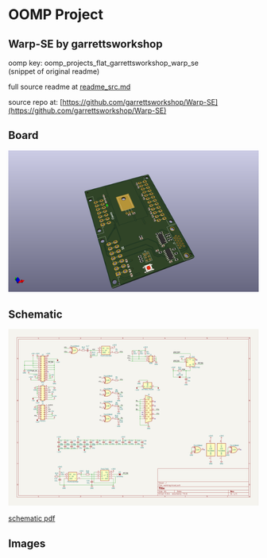 # OOMP Project  
## Warp-SE  by garrettsworkshop  
  
oomp key: oomp_projects_flat_garrettsworkshop_warp_se  
(snippet of original readme)  
  
  
  full source readme at [readme_src.md](readme_src.md)  
  
source repo at: [https://github.com/garrettsworkshop/Warp-SE](https://github.com/garrettsworkshop/Warp-SE)  
## Board  
  
[![working_3d.png](working_3d_600.png)](working_3d.png)  
## Schematic  
  
[![working_schematic.png](working_schematic_600.png)](working_schematic.png)  
  
[schematic pdf](working_schematic.pdf)  
## Images  
